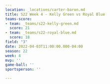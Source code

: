 ```yaml
---
location: _locations/carter-baron.md
title: S22 Week 4 - Kelly Green vs Royal Blue
teams-score:
- team: _teams/s22-kelly-green.md
  score: 21
- team: _teams/s22-royal-blue.md
  score: 18
field: "3"
date: 2022-04-03T11:00:00.000-04:00
season: 22
week: 4
mvp: ''
game-ball: ''
sportsperson: ''

---
```

